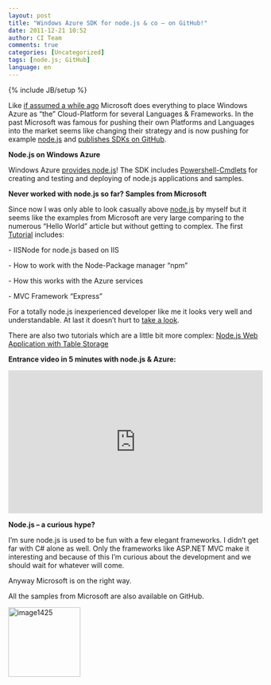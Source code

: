 ```yaml
---
layout: post
title: "Windows Azure SDK for node.js & co – on GitHub!"
date: 2011-12-21 10:52
author: CI Team
comments: true
categories: [Uncategorized]
tags: [node.js; GitHub]
language: en
---
```

{% include JB/setup %}

  <p><strong></strong></p>
<p>Like <a href="{{BASE_PATH}}/2011/06/27/microsoft-full-speed-ahead-into-the-cloud-with-fileupload-node-js/">if assumed a while ago</a> Microsoft does everything to place Windows Azure as “the” Cloud-Platform for several Languages &amp; Frameworks. In the past Microsoft was famous for pushing their own Platforms and Languages into the market seems like changing their strategy and is now pushing for example <a href="http://nodejs.org/">node.js</a> and <a href="https://github.com/WindowsAzure">publishes SDKs on GitHub</a>.</p>
<p><strong>Node.js on Windows Azure</strong></p>
<p><strong></strong></p>
<p>Windows Azure <a href="http://www.windowsazure.com/en-us/develop/nodejs/">provides node.js</a>! The SDK includes <a href="http://msdn.microsoft.com/en-us/library/hh689725(VS.103).aspx">Powershell-Cmdlets</a> for creating and testing and deploying of node.js applications and samples.</p>
<p><strong>Never worked with node.js so far? Samples from Microsoft </strong></p>
<p><strong></strong></p>
<p>Since now I was only able to look casually above <a href="http://nodejs.org/">node.js</a> by myself but it seems like the examples from Microsoft are very large comparing to the numerous “Hello World” article but without getting to complex. The first <a href="http://www.windowsazure.com/en-us/develop/nodejs/tutorials/web-app-with-express/">Tutorial</a> includes:</p>
<p>- IISNode for node.js based on IIS</p>
<p>- How to work with the Node-Package manager “npm”</p>
<p>- How this works with the Azure services</p>
<p>- MVC Framework “Express”</p>
<p>For a totally node.js inexperienced developer like me it looks very well and understandable. At last it doesn’t hurt to <a href="http://www.windowsazure.com/en-us/develop/nodejs/tutorials/web-app-with-express/">take a look</a>.</p>
<p>There are also two tutorials which are a little bit more complex: <a href="http://www.windowsazure.com/en-us/develop/nodejs/tutorials/getting-started/">Node.js Web Application with Table Storage</a></p>
<p><strong>Entrance video in 5 minutes with node.js &amp; Azure:</strong></p> <iframe style="width: 512px; height: 288px" src="http://channel9.msdn.com/Blogs/Windows-Azure-Developer-Experience-Videos/Nodejs-Windows-Azure-Introduction/player?w=512&amp;h=288" frameborder="0" scrolling="no"></iframe>  
  <p><strong></strong></p>
<p><strong></strong></p>
<p><strong></strong></p>
<p><strong></strong></p>
<p><strong></strong></p>
<p><strong>Node.js – a curious hype?</strong></p>
<p><strong></strong></p>
<p>I’m sure node.js is used to be fun with a few elegant frameworks. I didn’t get far with C# alone as well. Only the frameworks like ASP.NET MVC make it interesting and because of this I’m curious about the development and we should wait for whatever will come.</p>
<p>Anyway Microsoft is on the right way.</p>
<p>All the samples from Microsoft are also available on GitHub.</p>
<p><a href="{{BASE_PATH}}/assets/wp-images-en/image1425.png"><img style="background-image: none; border-right-width: 0px; padding-left: 0px; padding-right: 0px; display: inline; border-top-width: 0px; border-bottom-width: 0px; border-left-width: 0px; padding-top: 0px" title="image1425" border="0" alt="image1425" src="{{BASE_PATH}}/assets/wp-images-en/image1425_thumb.png" width="145" height="140" /></a></p>
